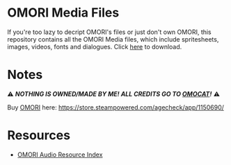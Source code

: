 # OMORI Media Files
If you're too lazy to decript OMORI's files or just don't own OMORI, this repository contains all the OMORI Media files, which include spritesheets, images, videos, fonts and dialogues. Click [here](https://www.github.com/luca4s/omori-media-files/archive/refs/heads/main.zip) to download.
# Notes
⚠ ***NOTHING IS OWNED/MADE BY ME! ALL CREDITS GO TO [OMOCAT](https://www.twitter.com/_omocat)!*** ⚠

Buy [OMORI](https://www.omori-game.com) here: https://store.steampowered.com/agecheck/app/1150690/

# Resources
- [OMORI Audio Resource Index](https://docs.google.com/spreadsheets/d/1K-umUDEsxbIlxnhmtlzh_Rg42zr_zKGPNZO2UJXn-dE/)
